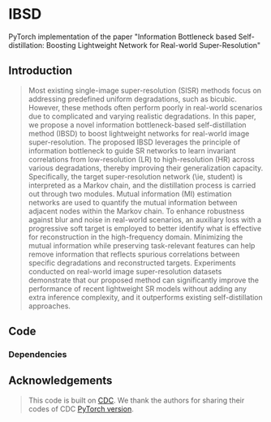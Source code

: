 # IBSD
PyTorch implementation of the paper "Information Bottleneck based Self-distillation: Boosting Lightweight Network for Real-world Super-Resolution"

## Introduction
>
> Most existing single-image super-resolution (SISR) methods focus on addressing predefined uniform degradations, such as bicubic. However, these methods often perform poorly in real-world scenarios due to complicated and varying realistic degradations. In this paper, we propose a novel information bottleneck-based self-distillation method (IBSD) to boost lightweight networks for real-world image super-resolution. The proposed IBSD leverages the principle of information bottleneck to guide SR networks to learn invariant correlations from low-resolution (LR) to high-resolution (HR) across various degradations, thereby improving their generalization capacity. Specifically, the target super-resolution network (\ie, student) is interpreted as a Markov chain, and the distillation process is carried out through two modules. Mutual information (MI) estimation networks are used to quantify the mutual information between adjacent nodes within the Markov chain. To enhance robustness against blur and noise in real-world scenarios, an auxiliary loss with a progressive soft target is employed to better identify what is effective for reconstruction in the high-frequency domain. Minimizing the mutual information while preserving task-relevant features can help remove information that reflects spurious correlations between specific degradations and reconstructed targets. Experiments conducted on real-world image super-resolution datasets demonstrate that our proposed method can significantly improve the performance of recent lightweight SR models without adding any extra inference complexity, and it outperforms existing self-distillation approaches.

## Code
### Dependencies

## Acknowledgements
>
> This code is built on [CDC](https://arxiv.org/abs/2008.01928). We thank the authors for sharing their codes of CDC  [PyTorch version](https://github.com/xiezw5/Component-Divide-and-Conquer-for-Real-World-Image-Super-Resolution).
